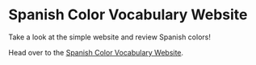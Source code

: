 # Spanish Color Vocabulary Website

<p>Take a look at the simple website and review Spanish colors!</p>

<p>Head over to the <a href="https://saverio-negro.github.io/spanish-color-vocab/">Spanish Color Vocabulary Website</a>.</p>
